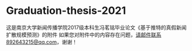 # Graduation-thesis-2021
这是南京大学新闻传播学院2017级本科生冯茗铭毕业论文《基于推特的真假新闻扩散规模预测》的附件
如果您对附件中的内容存在问题，请邮件联系892643215@qq.com，谢谢！
